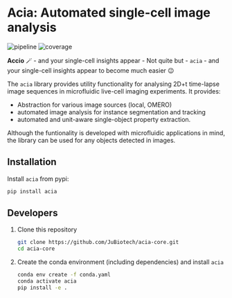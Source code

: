 # **Acia**: Automated single-cell image analysis

![pipeline](https://jugit.fz-juelich.de/IBG-1/ModSim/imageanalysis/acia/badges/master/pipeline.svg)
![coverage](https://jugit.fz-juelich.de/IBG-1/ModSim/imageanalysis/acia/badges/master/coverage.svg)

**Accio** 🪄 - and your single-cell insights appear - Not quite but - `acia` - and your single-cell insights appear to become much easier 😉

The `acia` library provides utility functionality for analysing 2D+t time-lapse image sequences in microfluidic live-cell imaging experiments. It provides:
- Abstraction for various image sources (local, OMERO)
- automated image analysis for instance segmentation and tracking
- automated and unit-aware single-object property extraction.

Although the funtionality is developed with microfluidic applications in mind, the library can be used for any objects detected in images.

## Installation

Install `acia` from pypi:

```bash
pip install acia
```


## Developers

1. Clone this repository
    ```bash
    git clone https://github.com/JuBiotech/acia-core.git
    cd acia-core
    ```

2. Create the conda environment (including dependencies) and install `acia`

    ```bash
    conda env create -f conda.yaml
    conda activate acia
    pip install -e .
    ```
